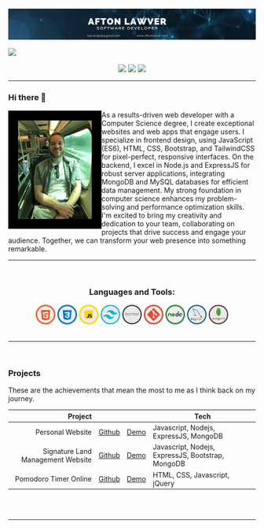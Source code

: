 
![Image not found](afton_github_banner_developer.png)

![](https://komarev.com/ghpvc/?username=AftonLawver&style=flat)

<div align="center"> 
  <a href="[https://www.instagram.com/tailshall/](https://www.instagram.com/afton.lawver/)" target="_blank"><img src="https://img.shields.io/badge/-Instagram-%23E4405F?style=for-the-badge&logo=instagram&logoColor=white" target="_blank"></a>
  <a href = "mailto: lawverap25@gmail.com"><img src="https://img.shields.io/badge/-Gmail-%23333?style=for-the-badge&logo=gmail&logoColor=white" target="_blank"></a>
  <a href="https://www.linkedin.com/in/afton-lawver/" target="_blank"><img src="https://img.shields.io/badge/-LinkedIn-%230077B5?style=for-the-badge&logo=linkedin&logoColor=white" target="_blank"></a> 
 </div>

<hr>

### Hi there 👋

<img align="left" src="me.jpg" alt="image not found" width="150" style="border: 20px solid  black;">

<div>
As a results-driven web developer with a Computer Science degree, I create exceptional websites and web apps that engage users. I specialize in frontend design, using JavaScript (ES6), HTML, CSS, Bootstrap, and TailwindCSS for pixel-perfect, responsive interfaces. On the backend, I excel in Node.js and ExpressJS for robust server applications, integrating MongoDB and MySQL databases for efficient data management. My strong foundation in computer science enhances my problem-solving and performance optimization skills. I'm excited to bring my creativity and dedication to your team, collaborating on projects that drive success and engage your audience. Together, we can transform your web presence into something remarkable.
</div>

<hr>
<br>

<h3 align="center">Languages and Tools:</h3>
<div style="display: inline_block" align="center">
  <img src="html.png" width="40">
  <img src="css.png" width="40">
  <img src="js.png" width="40">
  <img src="tailwind.png" width="40">
  <img src="express.png" width="40">
  <img src="git.png" width="40">
  <img src="node.png" width="40">
  <img src="mysql.png" width="40">
  <img src="mongodb.png" width="40">
</div>


<br>
<hr>
<br>

<h3>Projects</h3>
These are the achievements that mean the most to me as I think back on my journey.


|               Project |                                                            |                                                          | Tech                 |
|----------------------:|------------------------------------------------------------|----------------------------------------------------------|----------------------|
|               Personal Website | [Github](https://github.com/AftonLawver/Website) | [Demo](https://www.aftonlawver.com/) | Javascript, Nodejs, ExpressJS, MongoDB |
|     Signature Land Management Website | [Github](https://github.com/AftonLawver/Signature-Land-Management)       | [Demo](https://signature-land-management-bad775a72ef0.herokuapp.com/) | Javascript, Nodejs, ExpressJS, Bootstrap, MongoDB    |
|               Pomodoro Timer Online | [Github](https://github.com/AftonLawver/Pomodoro-Timer-Online) | [Demo](https://pomodoro-timer-online-634cce94af27.herokuapp.com/) | HTML, CSS, Javascript, jQuery |
##

<br>
<hr>
